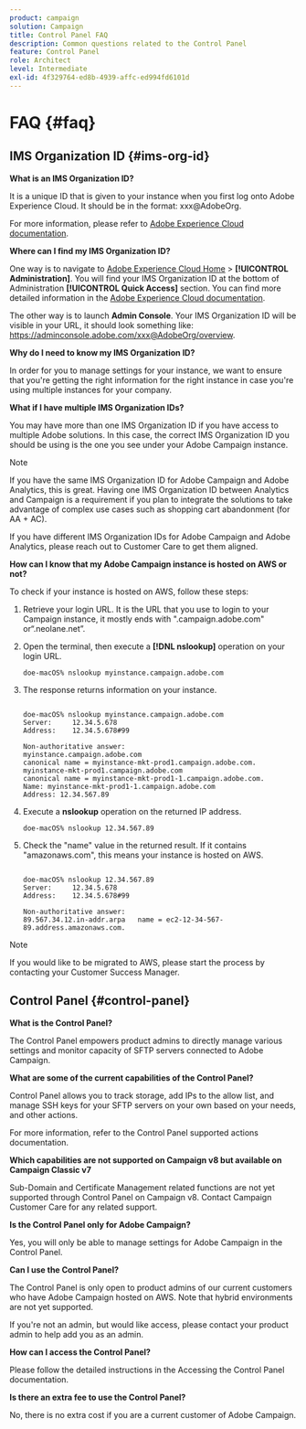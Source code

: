 ```yaml
---
product: campaign
solution: Campaign 
title: Control Panel FAQ
description: Common questions related to the Control Panel
feature: Control Panel
role: Architect
level: Intermediate
exl-id: 4f329764-ed8b-4939-affc-ed994fd6101d
---
```

# FAQ {#faq}

## IMS Organization ID {#ims-org-id}

**What is an IMS Organization ID?**

It is a unique ID that is given to your instance when you first log onto Adobe Experience Cloud. It should be in the format: xxx@AdobeOrg.

For more information, please refer to [Adobe Experience Cloud documentation](https://marketing.adobe.com/resources/help/en_US/mcloud/organizations.html).

**Where can I find my IMS Organization ID?**

One way is to navigate to [Adobe Experience Cloud Home](https://experiencecloud.adobe.com/) > **[!UICONTROL Administration]**. You will find your IMS Organization ID at the bottom of Administration **[!UICONTROL Quick Access]** section. You can find more detailed information in the [Adobe Experience Cloud documentation](https://marketing.adobe.com/resources/help/en_US/mcloud/organizations.html).

The other way is to launch **Admin Console**. Your IMS Organization ID will be visible in your URL, it should look something like: https://adminconsole.adobe.com/xxx@AdobeOrg/overview.

**Why do I need to know my IMS Organization ID?**

In order for you to manage settings for your instance, we want to ensure that you're getting the right information for the right instance in case you're using multiple instances for your company.

**What if I have multiple IMS Organization IDs?**

You may have more than one IMS Organization ID if you have access to multiple Adobe solutions. In this case, the correct IMS Organization ID you should be using is the one you see under your Adobe Campaign instance.

>[!NOTE]
>
>If you have the same IMS Organization ID for Adobe Campaign and Adobe Analytics, this is great. Having one IMS Organization ID between Analytics and Campaign is a requirement if you plan to integrate the solutions to take advantage of complex use cases such as shopping cart abandonment (for AA + AC).
>
>If you have different IMS Organization IDs for Adobe Campaign and Adobe Analytics, please reach out to Customer Care to get them aligned.

**How can I know that my Adobe Campaign instance is hosted on AWS or not?**

To check if your instance is hosted on AWS, follow these steps:

1. Retrieve your login URL. It is the URL that you use to login to your Campaign instance, it mostly ends with ".campaign.adobe.com" or“.neolane.net”.
1. Open the terminal, then execute a **[!DNL nslookup]** operation on your login URL.

    `doe-macOS% nslookup myinstance.campaign.adobe.com`

1. The response returns information on your instance.

    ```

    doe-macOS% nslookup myinstance.campaign.adobe.com
    Server:     12.34.5.678
    Address:    12.34.5.678#99
  
    Non-authoritative answer:
    myinstance.campaign.adobe.com
    canonical name = myinstance-mkt-prod1.campaign.adobe.com.
    myinstance-mkt-prod1.campaign.adobe.com
    canonical name = myinstance-mkt-prod1-1.campaign.adobe.com.
    Name: myinstance-mkt-prod1-1.campaign.adobe.com
    Address: 12.34.567.89

    ```

1. Execute a **nslookup** operation on the returned IP address.

    `doe-macOS% nslookup 12.34.567.89`

1. Check the "name" value in the returned result. If it contains "amazonaws.com", this means your instance is hosted on AWS.

    ```

    doe-macOS% nslookup 12.34.567.89
    Server:     12.34.5.678
    Address:    12.34.5.678#99

    Non-authoritative answer:
    89.567.34.12.in-addr.arpa   name = ec2-12-34-567-89.address.amazonaws.com.

    ```

>[!NOTE]
>
>If you would like to be migrated to AWS, please start the process by contacting your Customer Success Manager.

## Control Panel {#control-panel}

**What is the Control Panel?**

The Control Panel empowers product admins to directly manage various settings and monitor capacity of SFTP servers connected to Adobe Campaign.

**What are some of the current capabilities of the Control Panel?**

Control Panel allows you to track storage, add IPs to the allow list, and manage SSH keys for your SFTP servers on your own based on your needs, and other actions.

For more information, refer to the Control Panel supported actions documentation.

**Which capabilities are not supported on Campaign v8 but available on Campaign Classic v7**

Sub-Domain and Certificate Management related functions are not yet supported through Control Panel on Campaign v8. Contact Campaign Customer Care for any related support.

**Is the Control Panel only for Adobe Campaign?**

Yes, you will only be able to manage settings for Adobe Campaign in the Control Panel.

**Can I use the Control Panel?**

The Control Panel is only open to product admins of our current customers who have Adobe Campaign hosted on AWS. Note that hybrid environments are not yet supported.

If you're not an admin, but would like access, please contact your product admin to help add you as an admin.

**How can I access the Control Panel?**

Please follow the detailed instructions in the Accessing the Control Panel documentation.

**Is there an extra fee to use the Control Panel?**

No, there is no extra cost if you are a current customer of Adobe Campaign.
